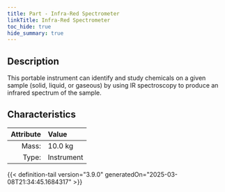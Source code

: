 ```yaml
---
title: Part - Infra-Red Spectrometer
linkTitle: Infra-Red Spectrometer
toc_hide: true
hide_summary: true
---
```

<!-- This is generated by the MarsSim HelpGenertor, do not edit. -->

## Description
This portable instrument can identify and study chemicals on a given sample (solid, liquid, or gaseous)&#10;&#9;&#9;by using IR spectroscopy to produce an infrared spectrum of the sample. 

## Characteristics

| Attribute      | Value |
|--------:|:------|
|Mass:|10.0 kg|
|Type:|Instrument|





{{< definition-tail version="3.9.0" generatedOn="2025-03-08T21:34:45.1684317" >}}



